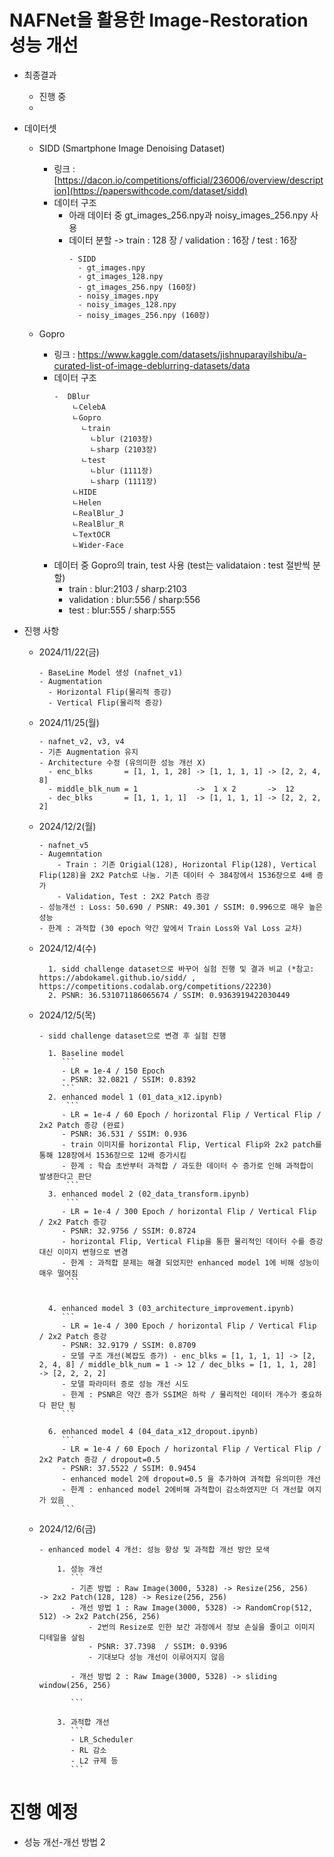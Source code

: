 ﻿# NAFNet을 활용한 Image-Restoration 성능 개선

* 최종결과
  - 진행 중
  - 
* 데이터셋
  - SIDD (Smartphone Image Denoising Dataset)
    - 링크 : [https://dacon.io/competitions/official/236006/overview/description](https://paperswithcode.com/dataset/sidd)
    - 데이터 구조
        - 아래 데이터 중 gt_images_256.npy과 noisy_images_256.npy 사용
        - 데이터 분할 -> train : 128 장 / validation : 16장 / test : 16장
          ```
          - SIDD
            - gt_images.npy
            - gt_images_128.npy
            - gt_images_256.npy (160장)
            - noisy_images.npy
            - noisy_images_128.npy
            - noisy_images_256.npy (160장)
          ```

        
  - Gopro
    - 링크 : https://www.kaggle.com/datasets/jishnuparayilshibu/a-curated-list-of-image-deblurring-datasets/data
    - 데이터 구조
      ```
      -  DBlur
          ㄴCelebA
          ㄴGopro
            ㄴtrain
              ㄴblur (2103장)
              ㄴsharp (2103장)
            ㄴtest
              ㄴblur (1111장)
              ㄴsharp (1111장)
          ㄴHIDE
          ㄴHelen
          ㄴRealBlur_J
          ㄴRealBlur_R
          ㄴTextOCR
          ㄴWider-Face
      ```
    - 데이터 중 Gopro의 train, test 사용 (test는 validataion : test 절반씩 분할)
      - train      : blur:2103 / sharp:2103
      - validation : blur:556 / sharp:556
      - test       : blur:555 / sharp:555

     
* 진행 사항
  - 2024/11/22(금)
    ```
    - BaseLine Model 생성 (nafnet_v1)
    - Augmentation
      - Horizontal Flip(물리적 증강)
      - Vertical Flip(물리적 증강)
    ```
        
  - 2024/11/25(월)
    ```
    - nafnet_v2, v3, v4
    - 기존 Augmentation 유지
    - Architecture 수정 (유의미한 성능 개선 X)
      - enc_blks       = [1, 1, 1, 28] -> [1, 1, 1, 1] -> [2, 2, 4, 8] 
      - middle_blk_num = 1             ->  1 x 2       ->  12
      - dec_blks       = [1, 1, 1, 1]  -> [1, 1, 1, 1] -> [2, 2, 2, 2]
  
    ```
    
  - 2024/12/2(월)
    ```
    - nafnet_v5
    - Augemntation
        - Train : 기존 Origial(128), Horizontal Flip(128), Vertical Flip(128)을 2X2 Patch로 나눔. 기존 데이터 수 384장에서 1536장으로 4배 증가
        - Validation, Test : 2X2 Patch 증강
    - 성능개선 : Loss: 50.690 / PSNR: 49.301 / SSIM: 0.996으로 매우 높은 성능 
    - 한계 : 과적합 (30 epoch 약간 앞에서 Train Loss와 Val Loss 교차)
    ```

  - 2024/12/4(수)
    ```
      1. sidd challenge dataset으로 바꾸어 실험 진행 및 결과 비교 (*참고: https://abdokamel.github.io/sidd/ , https://competitions.codalab.org/competitions/22230)
      2. PSNR: 36.531071186065674 / SSIM: 0.9363919422030449
     ```
    
  - 2024/12/5(목)
    ```
    - sidd challenge dataset으로 변경 후 실험 진행
     
      1. Baseline model
         ```
         - LR = 1e-4 / 150 Epoch
         - PSNR: 32.0821 / SSIM: 0.8392
         ```     
      2. enhanced model 1 (01_data_x12.ipynb)
          ```
         - LR = 1e-4 / 60 Epoch / horizontal Flip / Vertical Flip / 2x2 Patch 증강 (완료)
         - PSNR: 36.531 / SSIM: 0.936
         - train 이미지를 horizontal Flip, Vertical Flip와 2x2 patch를 통해 128장에서 1536장으로 12배 증가시킴
         - 한계 : 학습 초반부터 과적합 / 과도한 데이터 수 증가로 인해 과적합이 발생한다고 판단
          ```     
      3. enhanced model 2 (02_data_transform.ipynb)
          ```
         - LR = 1e-4 / 300 Epoch / horizontal Flip / Vertical Flip / 2x2 Patch 증강
         - PSNR: 32.9756 / SSIM: 0.8724
         - horizontal Flip, Vertical Flip을 통한 물리적인 데이터 수를 증강 대신 이미지 변형으로 변경
         - 한계 : 과적합 문제는 해결 되었지만 enhanced model 1에 비해 성능이 매우 떨어짐
          ```
    

      4. enhanced model 3 (03_architecture_improvement.ipynb)
         ```
         - LR = 1e-4 / 300 Epoch / horizontal Flip / Vertical Flip / 2x2 Patch 증강
         - PSNR: 32.9179 / SSIM: 0.8709
         - 모델 구조 개선(복잡도 증가) - enc_blks = [1, 1, 1, 1] -> [2, 2, 4, 8] / middle_blk_num = 1 -> 12 / dec_blks = [1, 1, 1, 28] -> [2, 2, 2, 2]
         - 모델 파라미터 증로 성능 개선 시도
         - 한계 : PSNR은 약간 증가 SSIM은 하락 / 물리적인 데이터 개수가 중요하다 판단 됨
         ```
        
      6. enhanced model 4 (04_data_x12_dropout.ipynb)
         ```
         - LR = 1e-4 / 60 Epoch / horizontal Flip / Vertical Flip / 2x2 Patch 증강 / dropout=0.5
         - PSNR: 37.5522 / SSIM: 0.9454
         - enhanced model 2에 dropout=0.5 을 추가하여 과적합 유의미한 개선
         - 한계 : enhanced model 2에비해 과적합이 감소하였지만 더 개선할 여지가 있음
         ```
    ```
      
  - 2024/12/6(금)
    ```
    - enhanced model 4 개선: 성능 향상 및 과적합 개선 방안 모색

        1. 성능 개선
           ```
           - 기존 방법 : Raw Image(3000, 5328) -> Resize(256, 256)     -> 2x2 Patch(128, 128) -> Resize(256, 256)
           - 개선 방법 1 : Raw Image(3000, 5328) -> RandomCrop(512, 512) -> 2x2 Patch(256, 256)
               - 2번의 Resize로 인한 보간 과정에서 정보 손실을 줄이고 이미지 디테일을 살림
               - PSNR: 37.7398  / SSIM: 0.9396
               - 기대보다 성능 개선이 이루어지지 않음
           
           - 개선 방법 2 : Raw Image(3000, 5328) -> sliding window(256, 256) 

           ```
      
        3. 과적합 개선
           ```
           - LR_Scheduler
           - RL 감소
           - L2 규제 등
           ```
    ```
 
# 진행 예정
- 성능 개선-개선 방법 2

